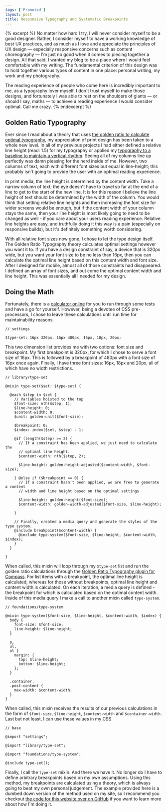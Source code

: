 ```yaml
---
tags: ['Promoted']
layout: post
title: Responsive Typography and Systematic Breakpoints
---
```


{% excerpt %}
No matter how hard I try, I will never consider myself to be a good designer. Rather, I consider myself to have a working knowledge of best UX practices, and as much as I love and appreciate the principles of UX design &mdash; especially responsive concerns such as content choreography &mdash; I'm just no good when it comes to piecing together a design. All that said, I wanted my blog to be a place where I would feel comfortable with my writing. The fundamental criterion of this design was to hold together various types of content in one place: personal writing, my work and my photography.

The reading experience of people who come here is incredibly important to me, as a typography lover myself. I don't trust myself to make those designs, and fortunately I was able to rest on the shoulders of giants &mdash; or should I say, maths &mdash; to achieve a reading experience I would consider optimal. Call me crazy.
{% endexcerpt %}

## Golden Ratio Typography

Ever since I read about a theory that uses [the golden ratio to calculate optimal typography](http://www.pearsonified.com/2011/12/golden-ratio-typography.php), my appreciation of print design has been taken to a whole new level. In all of my previous projects I had either defined a relative line height (read: 1.5) for my typography or applied my [typography to a baseline to maintain a vertical rhythm](http://www.alistapart.com/articles/settingtypeontheweb/). Seeing all of my columns line up perfectly was damn pleasing for the nerd inside of me. However, two columns of text, each with different font sizes but equal in line-height; this probably isn't going to provide the user with an optimal reading experience.

In print media, the line height is determined by the content width. Take a narrow column of text; the eye doesn't have to travel so far at the end of a line to get to the start of the new line. It is for this reason I believe the line height of text should be determined by the width of the column. You would think that setting relative line heights and then increasing the font size for wider screens would be enough, but if the content width of your column stays the same, then your line height is most likely going to need to be changed as well - if you care about your users reading experience. Relative line heights are easy, and truthfully doing it this way is a pain (especially on responsive builds), but it's definitely something worth considering.

With all relative font sizes now gone, I chose to let the type design itself. The Golden Ratio Typography theory calculates optimal settings however you want it to. If you have a design constraint of say, a device that is 320px wide, but you want your font size to be no less than 16px, then you can calculate the optimal line height based on this content width and font size. After I designed for mobile, almost all of those constraints had disappeared. I defined an array of font sizes, and out come the optimal content width and line height. This was essentially all I needed for my design.

## Doing the Math

Fortunately, there is a [calculator online](http://www.pearsonified.com/typography/) for you to run through some tests and have a go for yourself. However, being a devotee of CSS pre-processors, I chose to leave these calculations until run time for maintainability reasons.

    // settings

    $type-set: 16px 320px, 16px 480px, 16px, 18px, 20px;

This two dimension list provides me with two options: font size and breakpoint. My first breakpoint is 320px, for which I chose to serve a font size of 16px. This is followed by a breakpoint of 480px with a font size of 16px once again. Finally, I have three font sizes: 16px, 18px and 20px, all of which have no width restrictions.

    // library/type-set

    @mixin type-set($set: $type-set) {

      @each $step in $set {
        // Variables hoisted to the top
        $font-size: nth($step, 1);
        $line-height: 0;
        $content-width: 0;
        $unit: golden-unit($font-size);

        $breakpoint: 0;
        $index: index($set, $step) - 1;

        @if (length($step) >= 2) {
          // If a constraint has been applied, we just need to calculate the
          // optimal line height.
          $content-width: nth($step, 2);

          $line-height: golden-height-adjusted($content-width, $font-size);

        } @else if ($breakpoint == 0) {
          // If a constraint hasn't been applied, we are free to generate a content
          // width and line height based on the optimal settings

          $line-height: golden-height($font-size);
          $content-width: golden-width-adjusted($font-size, $line-height);

        }

        // Finally, created a media query and generate the styles of the type system.
        @include breakpoint($content-width) {
          @include type-system($font-size, $line-height, $content-width, $index);
        }
      }

    }

When called, this mixin will loop through my `$type-set` list and run the golden ratio calculations through the [Golden Ratio Typography plugin for Compass](https://github.com/maxbeatty/goldentype). For list items with a breakpoint, the optimal line height is calculated, whereas for those without breakpoints, optimal line height and content width is calculated. On each iteration, a media query is defined - the breakpoint for which is calculated based on the optimal content width. Inside of this media query I make a call to another mixin called `type-system`.

    // foundations/type-system

    @mixin type-system($font-size, $line-height, $content-width, $index) {
      body {
        font-size: $font-size;
        line-height: $line-height;
      }

      p,
      ul,
      ol {
        margin: {
          top: $line-height;
          bottom: $line-height;
        };
      }

      .container,
      .post-content {
        max-width: $content-width;
      }
    }

When called, this mixin receives the results of our previous calculations in the form of `$font-size`, `$line-height`, `$content-width` and `$container-width`. Last but not least, I can use these values in my CSS.

    // base

    @import "settings";

    @import "library/type-set";

    @import "foundations/type-system";

    @include type-set();

Finally, I call the `type-set` mixin. And there we have it. No longer do I have to define arbitrary breakpoints based on my own assumptions. Using this method, my breakpoints are calculated using a theory, which is always going to beat my own personal judgement. The example provided here is a dumbed down version of the method used on my site, so I recommend you checkout [the code for this website over on GitHub](https://github.com/OliverJAsh/oliverash.me) if you want to learn more about how I'm doing it.
